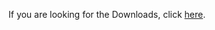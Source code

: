 If you are looking for the Downloads, click [here](https://github.com/RefreshCache/arena-hdc-twilio/tree/downloads).
